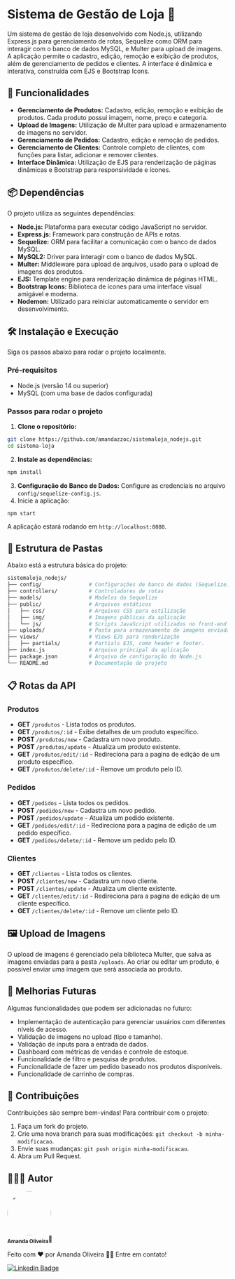# Sistema de Gestão de Loja 🛒
<p>Um sistema de gestão de loja desenvolvido com Node.js, utilizando Express.js para gerenciamento de rotas, Sequelize como ORM para interagir com o banco de dados MySQL, e Multer para upload de imagens. A aplicação permite o cadastro, edição, remoção e exibição de produtos, além de gerenciamento de pedidos e clientes. A interface é dinâmica e interativa, construída com EJS e Bootstrap Icons.</p>

## 🚀 Funcionalidades
- <b>Gerenciamento de Produtos:</b> Cadastro, edição, remoção e exibição de produtos. Cada produto possui imagem, nome, preço e categoria.
- <b>Upload de Imagens:</b> Utilização de Multer para upload e armazenamento de imagens no servidor.
- <b>Gerenciamento de Pedidos:</b> Cadastro, edição e remoção de pedidos.
- <b>Gerenciamento de Clientes:</b> Controle completo de clientes, com funções para listar, adicionar e remover clientes.
- <b>Interface Dinâmica:</b> Utilização de EJS para renderização de páginas dinâmicas e Bootstrap para responsividade e ícones.
## 📦 Dependências
O projeto utiliza as seguintes dependências:
- <b>Node.js:</b> Plataforma para executar código JavaScript no servidor.
- <b>Express.js:</b> Framework para construção de APIs e rotas.
- <b>Sequelize:</b> ORM para facilitar a comunicação com o banco de dados MySQL.
- <b>MySQL2:</b> Driver para interagir com o banco de dados MySQL.
- <b>Multer:</b> Middleware para upload de arquivos, usado para o upload de imagens dos produtos.
- <b>EJS:</b> Template engine para renderização dinâmica de páginas HTML.
- <b>Bootstrap Icons:</b> Biblioteca de ícones para uma interface visual amigável e moderna.
- <b>Nodemon:</b> Utilizado para reiniciar automaticamente o servidor em desenvolvimento.
## 🛠️ Instalação e Execução
Siga os passos abaixo para rodar o projeto localmente.
### Pré-requisitos
- Node.js (versão 14 ou superior)
- MySQL (com uma base de dados configurada)
### Passos para rodar o projeto
1. <b>Clone o repositório:</b>
```bash
git clone https://github.com/amandazzoc/sistemaloja_nodejs.git
cd sistema-loja
```
2. <b>Instale as dependências:</b>
```bash
npm install
```
3. <b>Configuração do Banco de Dados:</b> Configure as credenciais no arquivo ```config/sequelize-config.js```.
4. Inicie a aplicação:
```
npm start
```
A aplicação estará rodando em ```http://localhost:8080```.

## 📂 Estrutura de Pastas
Abaixo está a estrutura básica do projeto:

```graphql
sistemaloja_nodejs/
├── config/               # Configurações de banco de dados (Sequelize)
├── controllers/          # Controladores de rotas
├── models/               # Modelos do Sequelize
├── public/               # Arquivos estáticos
│   ├── css/              # Arquivos CSS para estilização
│   ├── img/              # Imagens públicas da aplicação
│   └── js/               # Scripts JavaScript utilizados no front-end
├── uploads/              # Pasta para armazenamento de imagens enviadas pelo usuário
├── views/                # Views EJS para renderização
│   ├── partials/         # Partials EJS, como header e footer.
├── index.js              # Arquivo principal da aplicação
├── package.json          # Arquivo de configuração do Node.js
└── README.md             # Documentação do projeto
```
## 📋 Rotas da API
### Produtos
- <b>GET</b> ```/produtos``` - Lista todos os produtos.
- <b>GET</b> ```/produtos/:id``` - Exibe detalhes de um produto específico.
- <b>POST</b> ```/produtos/new``` - Cadastra um novo produto.
- <b>POST</b> ```/produtos/update``` - Atualiza um produto existente.
- <b>GET</b> ```/produtos/edit/:id``` - Redireciona para a pagina de edição de um produto específico.
- <b>GET</b> ```/produtos/delete/:id``` - Remove um produto pelo ID.
### Pedidos
- <b>GET</b> ```/pedidos``` - Lista todos os pedidos.
- <b>POST</b> ```/pedidos/new``` - Cadastra um novo pedido.
- <b>POST</b> ```/pedidos/update``` - Atualiza um pedido existente.
- <b>GET</b> ```/pedidos/edit/:id``` - Redireciona para a pagina de edição de um pedido específico.
- <b>GET</b> ```/pedidos/delete/:id``` - Remove um pedido pelo ID.
### Clientes
- <b>GET</b> ```/clientes``` - Lista todos os clientes.
- <b>POST</b> ```/clientes/new``` - Cadastra um novo cliente.
- <b>POST</b> ```/clientes/update``` - Atualiza um cliente existente.
- <b>GET</b> ```/clientes/edit/:id``` - Redireciona para a pagina de edição de um cliente específico.
- <b>GET</b> ```/clientes/delete/:id``` - Remove um cliente pelo ID.
  
## 🖼️ Upload de Imagens
O upload de imagens é gerenciado pela biblioteca Multer, que salva as imagens enviadas para a pasta ```/uploads```. Ao criar ou editar um produto, é possível enviar uma imagem que será associada ao produto.

## 🚧 Melhorias Futuras
Algumas funcionalidades que podem ser adicionadas no futuro:
- Implementação de autenticação para gerenciar usuários com diferentes níveis de acesso.
- Validação de imagens no upload (tipo e tamanho).
- Validação de inputs para a entrada de dados.
- Dashboard com métricas de vendas e controle de estoque.
- Funcionalidade de filtro e pesquisa de produtos.
- Funcionalidade de fazer um pedido baseado nos produtos disponíveis.
- Funcionalidade de carrinho de compras.
  
## 🤝 Contribuições
Contribuições são sempre bem-vindas! Para contribuir com o projeto:
1. Faça um fork do projeto.
2. Crie uma nova branch para suas modificações: ```git checkout -b minha-modificacao```.
3. Envie suas mudanças: ```git push origin minha-modificacao```.
4. Abra um Pull Request.

## 👩🏻‍💻 Autor
<img style="border-radius: 50%;" src="https://avatars.githubusercontent.com/u/100137341?v=4" width="100px;" alt=""/>
 <br />
 <sub><b>Amanda Oliveira</b></sub>🚀


Feito com ❤️ por Amanda Oliveira 👋🏽 Entre em contato!

[![Linkedin Badge](https://img.shields.io/badge/-Amanda-blue?style=flat-square&logo=Linkedin&logoColor=white&link=https://www.linkedin.com/in/amanda-oliveira-970410232/)](https://www.linkedin.com/in/amanda-oliveira-970410232/)
